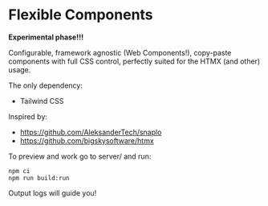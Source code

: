 # Flexible Components

**Experimental phase!!!**

Configurable, framework agnostic (Web Components!), copy-paste components with full CSS control, perfectly suited for the HTMX (and other) usage.

The only dependency:
* Tailwind CSS

Inspired by:
* https://github.com/AleksanderTech/snaplo
* https://github.com/bigskysoftware/htmx

To preview and work go to server/ and run:
```
npm ci
npm run build:run
```

Output logs will guide you!